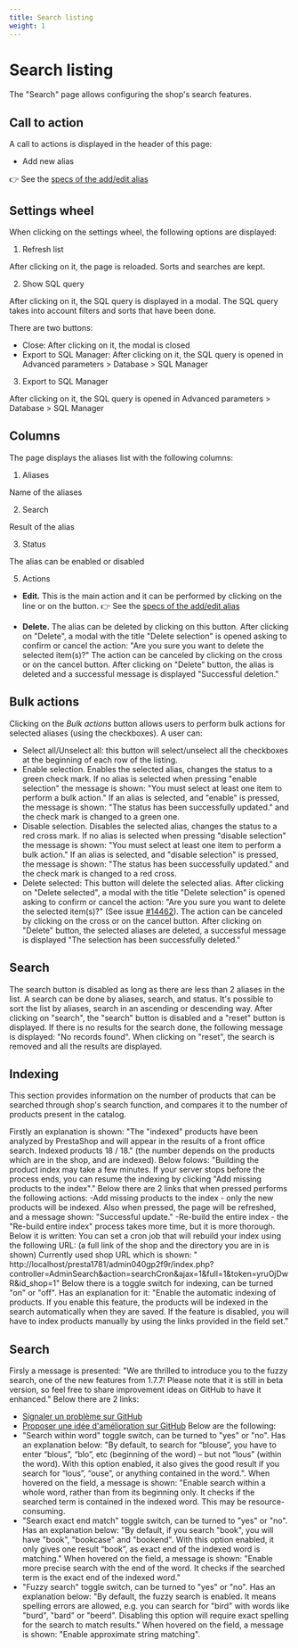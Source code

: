 ```yaml
---
title: Search listing
weight: 1
---
```


# Search listing

The "Search" page allows configuring the shop's search features.

## Call to action
 
A call to actions is displayed in the header of this page:
 
  - Add new alias

👉 See the [specs of the add/edit alias](./add-edit-alias.md) 

## Settings wheel

When clicking on the settings wheel, the following options are displayed:

1. Refresh list

After clicking on it, the page is reloaded. Sorts and searches are kept.

2. Show SQL query

After clicking on it, the SQL query is displayed in a modal. The SQL query takes into account filters and sorts that have been done.

There are two buttons:

- Close: After clicking on it, the modal is closed
- Export to SQL Manager: After clicking on it, the SQL query is opened in Advanced parameters > Database > SQL Manager

3. Export to SQL Manager

After clicking on it, the SQL query is opened in Advanced parameters > Database > SQL Manager

## Columns

 The page displays the aliases list with the following columns:

1. Aliases

Name of the aliases

2.  Search

Result of the alias 

3. Status

The alias can be enabled or disabled

5. Actions

- **Edit.** This is the main action and it can be performed by clicking on the line or on the button. 
👉 See the [specs of the add/edit alias](./add-edit-alias.md) 

- **Delete.** The alias can be deleted by clicking on this button. After clicking on "Delete", a modal with the title "Delete selection" is opened asking to confirm or cancel the  action: "Are you sure you want to delete the selected item(s)?"
  The action can be canceled by clicking on the cross or on the cancel button.
  After clicking on "Delete" button, the alias is deleted and a successful message is displayed "Successful deletion."
  
 ## Bulk actions

Clicking on the _Bulk actions_ button allows users to perform bulk actions for selected aliases (using the checkboxes). A user can:

- Select all/Unselect all: this button will select/unselect all the checkboxes at the beginning of each row of the listing.
- Enable selection. Enables the selected alias, changes the status to a green check mark. If no alias is selected when pressing "enable selection" the message is shown: "You must select at least one item to perform a bulk action." If an alias is selected, and "enable" is pressed, the message is shown: "The status has been successfully updated." and the check mark is changed to a green one.
- Disable selection. Disables the selected alias, changes the status to a red cross mark. If no alias is selected when pressing "disable selection" the message is shown: "You must select at least one item to perform a bulk action." If an alias is selected, and "disable selection" is pressed, the message is shown: "The status has been successfully updated." and the check mark is changed to a red cross.
- Delete selected: This button will delete the selected alias. 
After clicking on "Delete selected", a modal with the title "Delete selection" is opened asking to confirm or cancel the action: "Are you sure you want to delete the selected item(s)?" (See issue [#14462](https://github.com/PrestaShop/PrestaShop/issues/14462)). The action can be canceled by clicking on the cross or on the cancel button.
After clicking on "Delete" button, the selected aliases are deleted, a successful message is displayed "The selection has been successfully deleted."

 ## Search
 
The search button is disabled as long as there are less than 2 aliases in the list. A search can be done by aliases, search, and status.
It's possible to sort the list by aliases, search in an ascending or descending way.
After clicking on "search", the "search" button is disabled and a "reset" button is displayed.
If there is no results for the search done, the following message is displayed: "No records found".
When clicking on "reset", the search is removed and all the results are displayed.

 ## Indexing
 
This section provides information on the number of products that can be searched through shop's search function, and compares it to the number of products present in the catalog.

Firstly an explanation is shown: "The "indexed" products have been analyzed by PrestaShop and will appear in the results of a front office search.
Indexed products 18 / 18." (the number depends on the products which are in the shop, and are indexed).
Below folows: "Building the product index may take a few minutes. If your server stops before the process ends, you can resume the indexing by clicking "Add missing products to the index"."
Below there are 2 links that when pressed performs the following actions:
 -Add missing products to the index - only the new products will be indexed. Also when pressed, the page will be refreshed, and a message shown: "Successful update."
 -Re-build the entire index - the "Re-build entire index" process takes more time, but it is more thorough.
Below it is written: You can set a cron job that will rebuild your index using the following URL: (a full link of the shop and the directory you are in is shown)
Currently used shop URL which is shown: " http://localhost/presta1781/admin040gp2f9r/index.php?controller=AdminSearch&action=searchCron&ajax=1&full=1&token=yruOjDwR&id_shop=1"
Below there is a toggle switch for indexing, can be turned "on" or "off". Has an explanation for it: "Enable the automatic indexing of products. If you enable this feature, the products will be indexed in the search automatically when they are saved. If the feature is disabled, you will have to index products manually by using the links provided in the field set."

 ## Search
 
Firsly a message is presented: "We are thrilled to introduce you to the fuzzy search, one of the new features from 1.7.7! Please note that it is still in beta version, so feel free to share improvement ideas on GitHub to have it enhanced."
Below there are 2 links:
 - [Signaler un problème sur GitHub](https://github.com/PrestaShop/PrestaShop/issues/new/choose)
 - [Proposer une idée d'amélioration sur GitHub](https://github.com/PrestaShop/PrestaShop/issues/new/choose)
Below are the following:
 - "Search within word" toggle switch, can be turned to "yes" or "no". Has an explanation below: "By default, to search for “blouse”, you have to enter “blous”, “blo”, etc (beginning of the word) – but not “lous” (within the word). With this option enabled, it also gives the good result if you search for “lous”, “ouse”, or anything contained in the word.". When hovered on the field, a message is shown: "Enable search within a whole word, rather than from its beginning only. It checks if the searched term is contained in the indexed word. This may be resource-consuming.
 - "Search exact end match" toggle switch, can be turned to "yes" or "no". Has an explanation below: "By default, if you search "book", you will have "book", "bookcase" and "bookend". With this option enabled, it only gives one result “book”, as exact end of the indexed word is matching." When hovered on the field, a message is shown: "Enable more precise search with the end of the word. It checks if the searched term is the exact end of the indexed word."
 - "Fuzzy search" toggle switch, can be turned to "yes" or "no". Has an explanation below: "By default, the fuzzy search is enabled. It means spelling errors are allowed, e.g. you can search for "bird" with words like "burd", "bard" or "beerd". Disabling this option will require exact spelling for the search to match results." When hovered on the field, a message is shown: "Enable approximate string matching".



